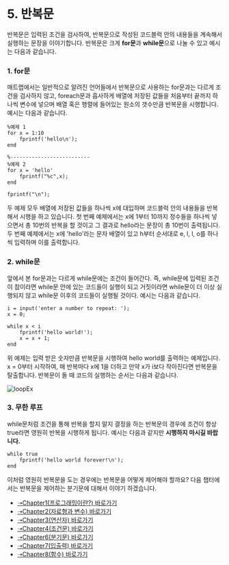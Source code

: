 # 5. 반복문
반복문은 입력된 조건을 검사하여, 반복문으로 작성된 코드블럭 안의 내용들을 계속해서 실행하는 문장을 이야기합니다. 반복문은 크게 **for문**과 **while문**으로 나눌 수 있고 예시는 다음과 같습니다.

### 1. for문

매트랩에서는 일반적으로 알려진 언어들에서 반복문으로 사용하는 for문과는 다르게 조건을 검사하지 않고, foreach문과 흡사하게 배열에 저장된 값들을 처음부터 끝까지 하나씩 변수에 넣으며 배열 혹은 행렬에 들어있는 원소의 갯수만큼 반복문을 시행합니다. 예시는 다음과 같습니다.
```
%예제 1
for x = 1:10
    fprintf('hello\n');
end

%--------------------------
%예제 2
for x = 'hello'
    fprintf("%c",x);
end

fprintf("\n");
```
두 예제 모두 배열에 저장된 값들을 하나씩 x에 대입하며 코드블럭 안의 내용들을 반복해서 시행을 하고 있습니다. 첫 번째 예제에서는 x에 1부터 10까지 정수들을 하나씩 넣으면서 총 10번의 반복을 할 것이고 그 결과로 hello라는 문장이 총 10번이 출력됩니다. 두 번째 예제에서는 x에 'hello'라는 문자 배열이 있고 h부터 순서대로 e, l, l, o를 하나씩 입력하며 이를 출력합니다.

### 2. while문
앞에서 본 for문과는 다르게 while문에는 조건이 들어간다. 즉, while문에 입력된 조건이 참이라면 while문 안에 있는 코드들이 실행이 되고 거짓이라면 while문이 더 이상 실행되지 않고 while문 이후의 코드들이 실행될 것이다. 예시는 다음과 같습니다.
```
i = input('enter a number to repeat: ');
x = 0;

while x < i
    fprintf('hello world!');
    x = x + 1;
end
```
위 예제는 입력 받은 숫자만큼 반복문을 시행하여 hello world를 출력하는 예제입니다. x = 0부터 시작하여, 매 반복마다 x에 1을 더하고 만약 x가 i보다 작아진다면 반복문을 탈출합니다. 반복문이 돌 때 코드의 실행하는 순서는 다음과 같습니다.

![loopEx](https://user-images.githubusercontent.com/119858743/211826648-33eeaaab-8f60-4ff0-ad91-7ac03ecb43a7.PNG)

### 3. 무한 루프
while문처럼 조건을 통해 반복을 할지 말지 결정을 하는 반복문의 경우에 조건이 항상 true라면 영원히 반복을 시행하게 됩니다. 예시는 다음과 같지만 **시행하지 마시길 바랍니다.**
```
while true
    fprintf('hello world forever!\n');
end
```
이처럼 영원히 반복문을 도는 경우에는 반복문을 어떻게 제어해야 할까요? 다음 챕터에서는 반복문을 제어하는 분기문에 대해서 이야기 하겠습니다.

* [➝Chapter1(프로그래밍이란?) 바로가기](/MATLAB/ProgrammingBackGround.md)
* [➝Chapter2(자료형과 변수) 바로가기](/MATLAB/ProgrammingBackGround2.md)
* [➝Chapter3(연산자) 바로가기](/MATLAB/ProgrammingBackGround3.md)
* [➝Chapter4(조건문) 바로가기](/MATLAB/ProgrammingBackGround4.md)
* [➝Chapter6(분기문) 바로가기](/MATLAB/ProgrammingBackGround6.md)
* [➝Chapter7(입출력) 바로가기](/MATLAB/ProgrammingBackGround7.md)
* [➝Chapter8(함수) 바로가기](/MATLAB/ProgrammingBackGround8.md)
